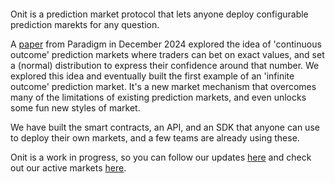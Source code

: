 <div style="margin-top: 2em;">

Onit is a prediction market protocol that lets anyone deploy configurable prediction marekts for any question.

A <a target="_blank" href="https://www.paradigm.xyz/2024/12/distribution-markets">paper</a> from Paradigm in December 2024 explored the idea of 'continuous outcome' prediction markets where traders can bet on exact values, and set a (normal) distribution to express their confidence around that number. We explored this idea and eventually built the first example of an 'infinite outcome' prediction market. It's a new market mechanism that overcomes many of the limitations of existing prediction markets, and even unlocks some fun new styles of market.

We have built the smart contracts, an API, and an SDK that anyone can use to deploy their own markets, and a few teams are already using these.

Onit is a work in progress, so you can follow our updates <a target="_blank" href="https://paragraph.com/@onit/">here</a> and check out our active markets <a target="_blank" href="https://onit.fun">here</a>.

<div style="margin-bottom: 2em;"></div>
